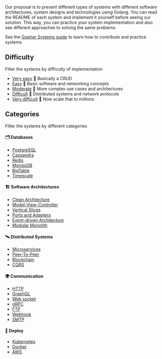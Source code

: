 Our proposal is to present different types of systems with different software architectures, system designs and technologies using Golang.
You can read the README of each system and implement it yourself before seeing our solution. This way, you can practice your system implementation
and also see different approaches to solving the same problems

See the [Gopher Systems guide](https://github.com/gopher-systems/guide) to learn how to contribute and practice systems

## Difficulty

Filter the systems by difficulty of implementation

- [Very easy](https://github.com/orgs/gopher-systems/repositories?q=topic:very-easy) 🦎 Basically a CRUD
- [Easy](https://github.com/orgs/gopher-systems/repositories?q=topic:easy) 🐢 Basic software and networking concepts
- [Moderate](https://github.com/orgs/gopher-systems/repositories?q=topic:moderate) 🐸 More complex use cases and architectures
- [Difficult](https://github.com/orgs/gopher-systems/repositories?q=topic:difficult) 🐊 Distributed systems and network protocols
- [Very difficult](https://github.com/orgs/gopher-systems/repositories?q=topic:very-difficult) 🦖 Now scale that to millions

## Categories

Filter the systems by different categories

#### 🗂️ Databases

- [PostgreSQL](https://github.com/orgs/gopher-systems/repositories?q=topic:postgresql)
- [Cassandra](https://github.com/orgs/gopher-systems/repositories?q=topic:cassandra)
- [Redis](https://github.com/orgs/gopher-systems/repositories?q=topic:redis)
- [MongoDB](https://github.com/orgs/gopher-systems/repositories?q=topic:mongodb)
- [BigTable](https://github.com/orgs/gopher-systems/repositories?q=topic:bigtable)
- [Timescale](https://github.com/orgs/gopher-systems/repositories?q=topic:timescale)

#### 🏗️ Software Architectures

- [Clean Architecture](https://github.com/orgs/gopher-systems/repositories?q=topic:clean-architecture)
- [Model-View-Controller](https://github.com/orgs/gopher-systems/repositories?q=topic:model-view-controller)
- [Vertical Slices](https://github.com/orgs/gopher-systems/repositories?q=topic:vertical-slices)
- [Ports and Adapters](https://github.com/orgs/gopher-systems/repositories?q=topic:ports-and-adapters)
- [Event-driven Architecture](https://github.com/orgs/gopher-systems/repositories?q=topic:event-driven-architecture)
- [Modular Monolith](https://github.com/orgs/gopher-systems/repositories?q=topic:modular-monolith)

#### 🛰️ Distributed Systems

- [Microservices](https://github.com/orgs/gopher-systems/repositories?q=topic:microservices)
- [Peer-To-Peer](https://github.com/orgs/gopher-systems/repositories?q=topic:peer-to-peer)
- [Blockchain](https://github.com/orgs/gopher-systems/repositories?q=topic:blockchain)
- [CQRS](https://github.com/orgs/gopher-systems/repositories?q=topic:cqrs)

#### 🌍 Communication

- [HTTP](https://github.com/orgs/gopher-systems/repositories?q=topic:http)
- [GraphQL](https://github.com/orgs/gopher-systems/repositories?q=topic:graphql)
- [Web socket](https://github.com/orgs/gopher-systems/repositories?q=topic:websocket)
- [gRPC](https://github.com/orgs/gopher-systems/repositories?q=topic:grpc)
- [FTP](https://github.com/orgs/gopher-systems/repositories?q=topic:ftp)
- [Webhook](https://github.com/orgs/gopher-systems/repositories?q=topic:webhook)
- [SMTP](https://github.com/orgs/gopher-systems/repositories?q=topic:smtp)

#### 🚀 Deploy

- [Kubernetes](https://github.com/orgs/gopher-systems/repositories?q=topic:kubernetes)
- [Docker](https://github.com/orgs/gopher-systems/repositories?q=topic:docker)
- [AWS](https://github.com/orgs/gopher-systems/repositories?q=topic:aws)
